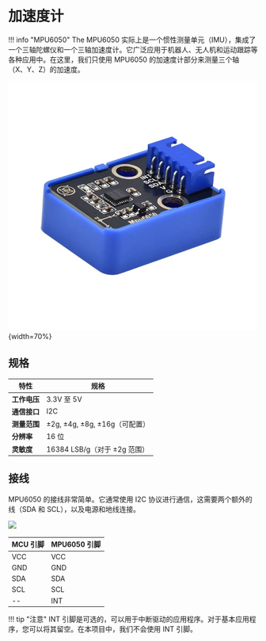 # 加速度计

!!! info "MPU6050"
    The MPU6050 实际上是一个惯性测量单元（IMU），集成了一个三轴陀螺仪和一个三轴加速度计。它广泛应用于机器人、无人机和运动跟踪等各种应用中。在这里，我们只使用 MPU6050 的加速度计部分来测量三个轴（X、Y、Z）的加速度。

![](mpu6050.jpg){width=70%}

## 规格

| **特性**         | **规格**            |
|------------------|---------------------|
| **工作电压**     | 3.3V 至 5V         |
| **通信接口**     | I2C                 |
| **测量范围**     | ±2g, ±4g, ±8g, ±16g（可配置） |
| **分辨率**       | 16 位               |
| **灵敏度**       | 16384 LSB/g（对于 ±2g 范围） |

## 接线

MPU6050 的接线非常简单。它通常使用 I2C 协议进行通信，这需要两个额外的线（SDA 和 SCL），以及电源和地线连接。

![](mpu6050-wiring.png)

| MCU 引脚 | MPU6050 引脚 |
|----------|--------------|
| VCC      | VCC          |
| GND      | GND          |
| SDA      | SDA          |
| SCL      | SCL          |
| --       | INT          |

!!! tip "注意"
    INT 引脚是可选的，可以用于中断驱动的应用程序。对于基本应用程序，您可以将其留空。在本项目中，我们不会使用 INT 引脚。